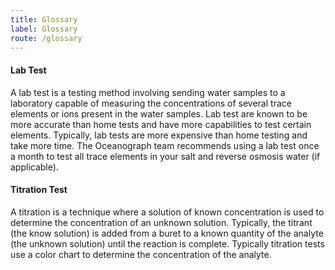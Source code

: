 ```yaml
---
title: Glossary
label: Glossary
route: /glossary
---
```

#### Lab Test
A lab test is a testing method involving sending water samples to a laboratory capable of measuring
the concentrations of several trace elements or ions present in the water samples. Lab test are 
known to be more accurate than home tests and have more capabilities to test certain elements. 
Typically, lab tests are more expensive than home testing and take more time. The Oceanograph team
recommends using a lab test once a month to test all trace elements in your salt and reverse osmosis water (if applicable).

#### Titration Test
A titration is a technique where a solution of known concentration is used to determine the 
concentration of an unknown solution. 
Typically, the titrant (the know solution) is added from a buret to a known quantity of the analyte 
(the unknown solution) until the reaction is complete.
Typically titration tests use a color chart to determine the concentration of the analyte.